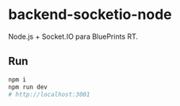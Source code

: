 # backend-socketio-node

Node.js + Socket.IO para BluePrints RT.

## Run
```bash
npm i
npm run dev
# http://localhost:3001
```
